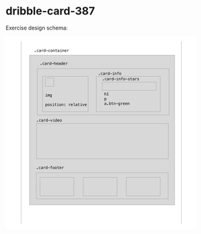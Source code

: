 # dribble-card-387

Exercise design schema:

![schema](https://github.com/yannklein/dribble-card-387/raw/master/schema.png)
